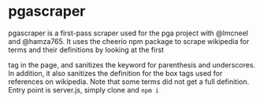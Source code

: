 # pgascraper

pgascraper is a first-pass scraper used for the pga project with @lmcneel and @hamza765. It uses the cheerio npm package to scrape wikipedia for terms and their definitions by looking at the first <p> tag in the page, and sanitizes the keyword for parenthesis and underscores. In addition, it also sanitizes the definition for the box tags used for references on wikipedia. Note that some terms did not get a full definition. Entry point is server.js, simply clone and `npm i`
